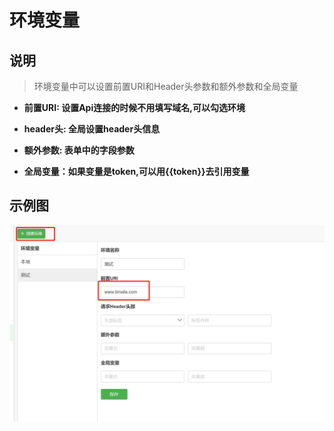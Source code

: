 # 环境变量

## 说明
> 环境变量中可以设置前置URI和Header头参数和额外参数和全局变量

* **前置URI: 设置Api连接的时候不用填写域名,可以勾选环境**

* **header头: 全局设置header头信息**

* **额外参数: 表单中的字段参数**

* **全局变量：如果变量是token,可以用{{token}}去引用变量**


## 示例图
![环境变量](../imgs/环境变量.png)
